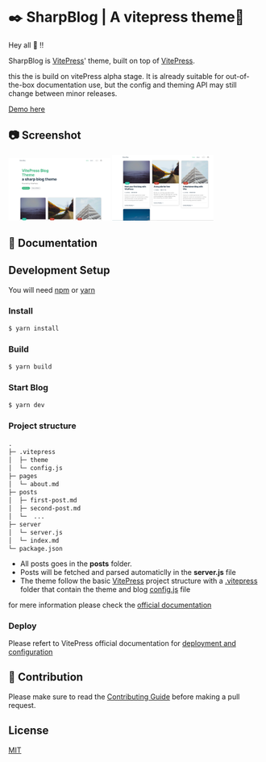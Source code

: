 # ✒️ SharpBlog | A vitepress theme🌟

Hey all 👋 !!

SharpBlog is [VitePress](https://vitepress.vuejs.org/)' theme, built on top of [VitePress](https://github.com/vuejs/vitepress).

this the is build on vitePress alpha stage. It is already suitable for out-of-the-box documentation use, but the config and theming API may still change between minor releases.

[Demo here]()

## 📷 Screenshot
   <img title="blog" src="screenshots/01.png" width="40%"/>
   <img title="blog" src="screenshots/02.png" width="40%"/>

## 📔 Documentation
## Development Setup

You will need [npm](https://nodejs.org/) or [yarn](https://yarnpkg.com/cli/install)

### Install

```sh
$ yarn install
```
### Build

```sh
$ yarn build
```
### Start Blog

```sh
$ yarn dev
```
### Project structure
```
.
├─ .vitepress
│  ├─ theme
│  └─ config.js
├─ pages
│  └─ about.md
├─ posts
│  ├─ first-post.md
│  ├─ second-post.md
│  └─  ...
├─ server
│  └─ server.js
│  └─ index.md
└─ package.json
```

- All posts goes in the **posts** folder.
- Posts will be fetched and parsed automaticlly in the **server.js** file
- The theme follow the basic [VitePress](https://vitepress.vuejs.org/) project structure with a [.vitepress](https://github.com/ahdbk/vitepress-blog-sharp/tree/main/.vitepress) folder that contain the theme and blog [config.js](https://github.com/ahdbk/vitepress-blog-sharp/blob/main/.vitepress/config.js) file

for mere information please check the [official documentation](https://vitepress.vuejs.org/)

### Deploy

Please refert to VitePress official documentation for [deployment and configuration](https://vitepress.vuejs.org/guide/deploying)

## 🙌 Contribution

Please make sure to read the [Contributing Guide](https://github.com/ahdbk/vitepress-blog-sharp/blob/main/contributing.md) before making a pull request.


## License
[MIT](https://github.com/vitepress-blog-sharp/blob/main/LICENSE)
